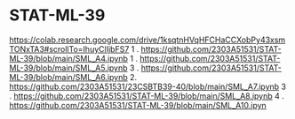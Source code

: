 # STAT-ML-39
https://colab.research.google.com/drive/1ksqtnHVqHFCHaCCXobPy43xsmTONxTA3#scrollTo=IhuyClIjbFS7
1 . https://github.com/2303A51531/STAT-ML-39/blob/main/SML_A4.ipynb
1 . https://github.com/2303A51531/STAT-ML-39/blob/main/SML_A5.ipynb
3 . https://github.com/2303A51531/STAT-ML-39/blob/main/SML_A6.ipynb
2. https://github.com/2303A51531/23CSBTB39-40/blob/main/SML_A7.ipynb
3 . https://github.com/2303A51531/STAT-ML-39/blob/main/SML_A8.ipynb
4 . https://github.com/2303A51531/STAT-ML-39/blob/main/SML_A10.ipyn

